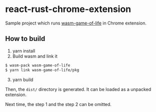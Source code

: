 # react-rust-chrome-extension
Sample project which runs [wasm-game-of-life](https://rustwasm.github.io/docs/book/introduction.html) in Chrome extension.

## How to build
1. yarn install
2. Build wasm and link it
```sh
$ wasm-pack wasm-game-of-life
$ yarn link wasm-game-of-life/pkg
```
3. yarn build

Then, the `dist/` directory is generated. It can be loaded as a unpacked extension.

Next time, the step 1 and the step 2 can be omitted.
